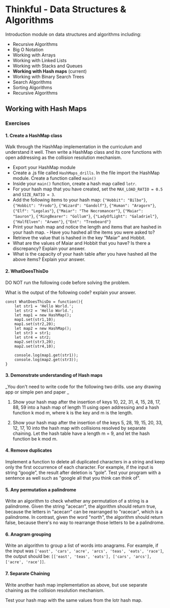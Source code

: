 # Thinkful - Data Structures & Algorithms

Introduction module on data structures and algorithms including:

- Recursive Algorithms
- Big O Notation
- Working with Arrays
- Working with Linked Lists
- Working with Stacks and Queues
- **Working with Hash maps** (current)
- Working with Binary Search Trees
- Search Algorithms
- Sorting Algorithms
- Recursive Algorithms

## Working with Hash Maps

### Exercises

#### 1. Create a HashMap class

Walk through the HashMap implementation in the curriculum and understand it well. Then write a HashMap class and its core functions with open addressing as the collision resolution mechanism.

- Export your HashMap module
- Create a .js file called `HashMaps_drills`. In the file import the HashMap module. Create a function called `main()`
- Inside your `main()` function, create a hash map called `lotr`.
- For your hash map that you have created, set the `MAX_LOAD_RATIO = 0.5` and `SIZE_RATIO = 3`.
- Add the following items to your hash map: `{"Hobbit": "Bilbo"}`, `{"Hobbit": "Frodo"}`,
  `{"Wizard": "Gandolf"}`, `{"Human": "Aragorn"}`, `{"Elf": "Legolas"}`, `{"Maiar": "The Necromancer"}`, `{"Maiar": "Sauron"}`, `{"RingBearer": "Gollum"}`, `{"LadyOfLight": "Galadriel"}`, `{"HalfElven": "Arwen"}`, `{"Ent": "Treebeard"}`
- Print your hash map and notice the length and items that are hashed in your hash map. - Have you hashed all the items you were asked to?
- Retrieve the value that is hashed in the key "Maiar" and Hobbit.
- What are the values of Maiar and Hobbit that you have? Is there a discrepancy? Explain your answer.
- What is the capacity of your hash table after you have hashed all the above items? Explain your answer.

#### 2. WhatDoesThisDo

DO NOT run the following code before solving the problem.

What is the output of the following code? explain your answer.

```
const WhatDoesThisDo = function(){
    let str1 = 'Hello World.';
    let str2 = 'Hello World.';
    let map1 = new HashMap();
    map1.set(str1,10);
    map1.set(str2,20);
    let map2 = new HashMap();
    let str3 = str1;
    let str4 = str2;
    map2.set(str3,20);
    map2.set(str4,10);

    console.log(map1.get(str1));
    console.log(map2.get(str3));
}
```

#### 3. Demonstrate understanding of Hash maps

_You don't need to write code for the following two drills. use any drawing app or simple pen and paper _

1. Show your hash map after the insertion of keys 10, 22, 31, 4, 15, 28, 17, 88, 59 into a hash map of length 11 using open addressing and a hash function k mod m, where k is the key and m is the length.

2. Show your hash map after the insertion of the keys 5, 28, 19, 15, 20, 33, 12, 17, 10 into the hash map with collisions resolved by separate chaining. Let the hash table have a length m = 9, and let the hash function be k mod m.

#### 4. Remove duplicates

Implement a function to delete all duplicated characters in a string and keep only the first occurrence of each character. For example, if the input is string “google”, the result after deletion is “gole”. Test your program with a sentence as well such as "google all that you think can think of".

#### 5. Any permutation a palindrome

Write an algorithm to check whether any permutation of a string is a palindrome. Given the string "acecarr", the algorithm should return true, because the letters in "acecarr" can be rearranged to "racecar", which is a palindrome. In contrast, given the word "north", the algorithm should return false, because there's no way to rearrange those letters to be a palindrome.

#### 6. Anagram grouping

Write an algorithm to group a list of words into anagrams. For example, if the input was `['east', 'cars', 'acre', 'arcs', 'teas', 'eats', 'race']`, the output should be: `[['east', 'teas', 'eats'], ['cars', 'arcs'], ['acre', 'race']]`.

#### 7. Separate Chaining

Write another hash map implementation as above, but use separate chaining as the collision resolution mechanism.

Test your hash map with the same values from the lotr hash map.

